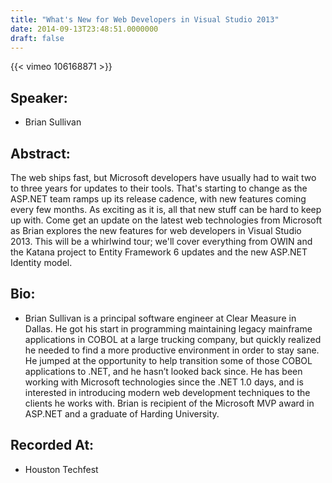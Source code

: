```yaml
---
title: "What's New for Web Developers in Visual Studio 2013"
date: 2014-09-13T23:48:51.0000000
draft: false
---
```


{{< vimeo 106168871 >}}

## Speaker:

 - Brian Sullivan

## Abstract:

<p>The web ships fast, but Microsoft developers have usually had to wait two to three years for updates to their tools. That's starting to change as the ASP.NET team ramps up its release cadence, with new features coming every few months. As exciting as it is, all that new stuff can be hard to keep up with. Come get an update on the latest web technologies from Microsoft as Brian explores the new features for web developers in Visual Studio 2013. This will be a whirlwind tour; we'll cover everything from OWIN and the Katana project to Entity Framework 6 updates and the new ASP.NET Identity model.</p>

## Bio:

 - <p>Brian Sullivan is a principal software engineer at Clear Measure in Dallas. He got his start in programming maintaining legacy mainframe applications in COBOL at a large trucking company, but quickly realized he needed to find a more productive environment in order to stay sane. He jumped at the opportunity to help transition some of those COBOL applications to .NET, and he hasn’t looked back since. He has been working with Microsoft technologies since the .NET 1.0 days, and is interested in introducing modern web development techniques to the clients he works with. Brian is recipient of the Microsoft MVP award in ASP.NET and a graduate of Harding University.</p>

## Recorded At:

 - Houston Techfest

